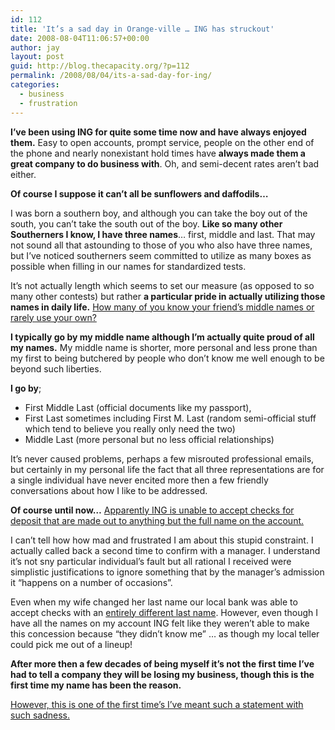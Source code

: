 ```yaml
---
id: 112
title: 'It’s a sad day in Orange-ville … ING has struckout'
date: 2008-08-04T11:06:57+00:00
author: jay
layout: post
guid: http://blog.thecapacity.org/?p=112
permalink: /2008/08/04/its-a-sad-day-for-ing/
categories:
  - business
  - frustration
---
```

**I’ve been using ING for quite some time now and have always enjoyed them.** Easy to open accounts, prompt service, people on the other end of the phone and nearly nonexistant hold times have **always made them a great company to do business with**. Oh, and semi-decent rates aren’t bad either.

**Of course I suppose it can’t all be sunflowers and daffodils…**

I was born a southern boy, and although you can take the boy out of the south, you can’t take the south out of the boy. **Like so many other Southerners I know, I have three names**… first, middle and last. That may not sound all that astounding to those of you who also have three names, but I’ve noticed southerners seem committed to utilize as many boxes as possible when filling in our names for standardized tests.

It’s not actually length which seems to set our measure (as opposed to so many other contests) but rather **a particular pride in actually utilizing those names in daily life.** <span style="text-decoration: underline;">How many of you know your friend’s middle names or rarely use your own?</span>

**I typically go by my middle name although I’m actually quite proud of all my names.** My middle name is shorter, more personal and less prone than my first to being butchered by people who don’t know me well enough to be beyond such liberties.

**I go by**;

  * First Middle Last (official documents like my passport),
  * First Last sometimes including First M. Last (random semi-official stuff which tend to believe you really only need the two)
  * Middle Last (more personal but no less official relationships)

It’s never caused problems, perhaps a few misrouted professional emails, but certainly in my personal life the fact that all three representations are for a single individual have never encited more then a few friendly conversations about how I like to be addressed.

**Of course until now…** <span style="text-decoration: underline;">Apparently ING is unable to accept checks for deposit that are made out to anything but the full name on the account.</span>

I can’t tell how how mad and frustrated I am about this stupid constraint. I actually called back a second time to confirm with a manager. I understand it’s not sny particular individual’s fault but all rational I received were simplistic justifications to ignore something that by the manager’s admission it “happens on a number of occasions”.

Even when my wife changed her last name our local bank was able to accept checks with an <span style="text-decoration: underline;">entirely different last name</span>. However, even though I have all the names on my account ING felt like they weren’t able to make this concession because “they didn’t know me” … as though my local teller could pick me out of a lineup!

**After more then a few decades of being myself it’s not the first time I’ve had to tell a company they will be losing my business, though this is the first time my name has been the reason.**

<span style="text-decoration: underline;">However, this is one of the first time’s I’ve meant such a statement with such sadness.</span>

